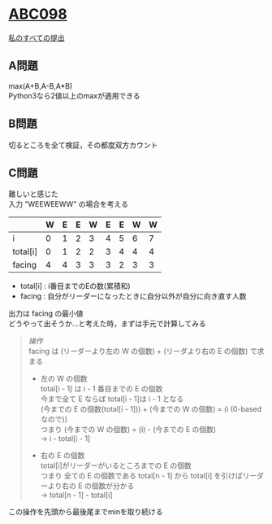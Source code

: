 # [ABC098](https://beta.atcoder.jp/contests/abc098)  
[私のすべての提出](https://beta.atcoder.jp/contests/abc098/submissions?f.Task=&f.Language=&f.Status=&f.User=tokizo)  
  

## A問題  
max(A+B,A-B,A*B)  
Python3なら2値以上のmaxが適用できる  
  
  
## B問題  
切るところを全て検証，その都度双方カウント  
  
  
## C問題  
難しいと感じた  
入力 "WEEWEEWW" の場合を考える
   
|        | W      | E      | E      | W      | E      | E      | W      | W      |  
|--------|--------|--------|--------|--------|--------|--------|--------|--------|  
|i       | 0      | 1      | 2      | 3      | 4      | 5      | 6      | 7      |  
|total[i]| 0      | 1      | 2      | 2      | 3      | 4      | 4      | 4      |  
|facing  | 4      | 4      | 3      | 3      | 3      | 2      | 3      | 3      |    
  
- total[i] : i番目までのEの数(累積和)  
- facing : 自分がリーダーになったときに自分以外が自分に向き直す人数  
  
出力は facing の最小値  
どうやって出そうか…と考えた時，まずは手元で計算してみる  
  
>*操作*  
> facing は (リーダーより左の W の個数) + (リーダより右の E の個数) で求まる  
>- 左の W の個数  
>total[i - 1] は i - 1 番目までの E の個数  
>今まで全て E ならば total[i - 1]は i - 1 となる  
>(今までの E の個数(total[i - 1])) + (今までの W の個数) = (i (0-basedなので))  
>つまり (今までの W の個数) = (i) - (今までの E の個数)  
>→ i - total[i - 1]  
>  
>- 右の E の個数  
>total[i]がリーダーがいるところまでの E の個数  
>つまり 全ての E の個数である total[n - 1] から total[i] を引けばリーダーより右の E の個数が分かる  
>→ total[n - 1] - total[i]  
  
この操作を先頭から最後尾までminを取り続ける